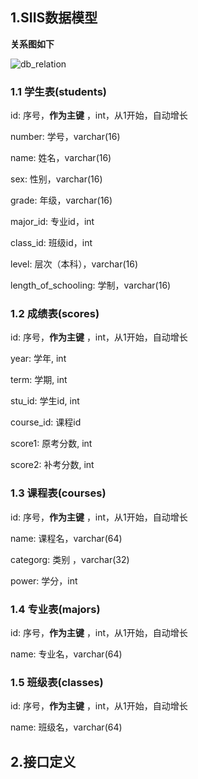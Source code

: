 ## 1.SIIS数据模型

__关系图如下__

![db_relation](http://o6om1eg3i.bkt.clouddn.com/siis_db.jpg)

### 1.1 学生表(students)

id: 序号，__作为主键__ ，int，从1开始，自动增长

number: 学号，varchar(16)

name: 姓名，varchar(16)

sex: 性别，varchar(16)

grade: 年级，varchar(16)

major_id: 专业id，int

class_id: 班级id，int

level: 层次（本科），varchar(16)

length_of_schooling: 学制，varchar(16)

### 1.2 成绩表(scores)

id: 序号，__作为主键__ ，int，从1开始，自动增长

year: 学年, int

term: 学期, int

stu_id: 学生id, int

course_id: 课程id

score1: 原考分数, int

score2: 补考分数, int


### 1.3 课程表(courses)

id: 序号，__作为主键__ ，int，从1开始，自动增长

name: 课程名，varchar(64)

categorg: 类别 ，varchar(32)

power: 学分，int

### 1.4 专业表(majors)

id: 序号，__作为主键__ ，int，从1开始，自动增长

name: 专业名，varchar(64)

### 1.5 班级表(classes)

id: 序号，__作为主键__ ，int，从1开始，自动增长

name: 班级名，varchar(64)


## 2.接口定义